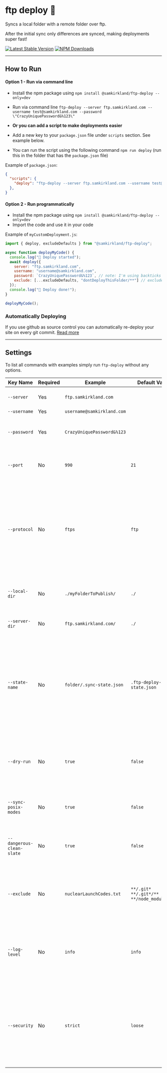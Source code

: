# ftp deploy 🚀

Syncs a local folder with a remote folder over ftp.

After the initial sync only differences are synced, making deployments super fast!

[![Latest Stable Version](https://img.shields.io/npm/v/@samkirkland/ftp-deploy.svg?style=flat-square)](https://www.npmjs.com/package/@samkirkland/ftp-deploy)
[![NPM Downloads](https://img.shields.io/npm/dt/@samkirkland/ftp-deploy.svg?style=flat-square)](https://www.npmjs.com/package/@samkirkland/ftp-deploy)

---

## How to Run
#### Option 1 - Run via command line
- Install the npm package using `npm install @samkirkland/ftp-deploy --only=dev`
- Run via command line `ftp-deploy --server ftp.samkirkland.com --username test@samkirkland.com --password \"CrazyUniquePassword&%123\"`

- **Or you can add a script to make deployments easier**
- Add a new key to your `package.json` file under `scripts` section. See example below.
- You can run the script using the following command `npm run deploy` (run this in the folder that has the `package.json` file)

Example of `package.json`:
```json
{
  "scripts": {
    "deploy": "ftp-deploy --server ftp.samkirkland.com --username test@samkirkland.com --password \"CrazyUniquePassword&%123\"",
  },
}
```

#### Option 2 - Run programmatically
- Install the npm package using `npm install @samkirkland/ftp-deploy --only=dev`
- Import the code and use it in your code

Example of `myCustomDeployment.js`:
```javascript
import { deploy, excludeDefaults } from "@samkirkland/ftp-deploy";

async function deployMyCode() {
  console.log("🚚 Deploy started");
  await deploy({
    server: "ftp.samkirkland.com",
    username: "username@samkirkland.com",
    password: `CrazyUniquePassword&%123`, // note: I'm using backticks here ` so I don't have to escape quotes
    exclude: [...excludeDefaults, "dontDeployThisFolder/**"] // excludeDefaults will exclude .git files and node_modules
  });
  console.log("🚀 Deploy done!");
}

deployMyCode();

```

### Automatically Deploying
If you use github as source control you can automatically re-deploy your site on every git commit. [Read more](https://github.com/SamKirkland/FTP-Deploy-Action)

---

## Settings

To list all commands with examples simply run `ftp-deploy` without any options.

| Key Name                  | Required | Example                    | Default Value                                 | Description                                                                                                                                                        |
|---------------------------|----------|----------------------------|-----------------------------------------------|--------------------------------------------------------------------------------------------------------------------------------------------------------------------|
| `--server`                | Yes      | `ftp.samkirkland.com`      |                                               | Deployment destination server                                                                                                                                      |
| `--username`              | Yes      | `username@samkirkland.com` |                                               | ftp username                                                                                                                                                       |
| `--password`              | Yes      | `CrazyUniquePassword&%123` |                                               | ftp password, be sure to escape quotes and spaces                                                                                                                  |
| `--port`                  | No       | `990`                      | `21`                                          | Server port to connect to (read your web hosts docs)                                                                                                               |
| `--protocol`              | No       | `ftps`                     | `ftp`                                         | `ftp`: provides no encryption, `ftps`: full encryption newest standard (aka "explicit" ftps), `ftps-legacy`: full encryption legacy standard (aka "implicit" ftps) |
| `--local-dir`             | No       | `./myFolderToPublish/`     | `./`                                          | Path to upload to on the server, must end with trailing slash `/`                                                                                                  |
| `--server-dir`            | No       | `ftp.samkirkland.com/`     | `./`                                          | Folder to upload from, must end with trailing slash `/`                                                                                                            |
| `--state-name`            | No       | `folder/.sync-state.json`  | `.ftp-deploy-sync-state.json`                 | ftp-deploy uses this file to track what's been deployed already, so only differences can be published. If you don't like the name or location you can customize it |
| `--dry-run`               | No       | `true`                     | `false`                                       | Prints which modifications will be made with current config options, but doesn't actually make any changes                                                         |
| `--sync-posix-modes` | No       | `true`                     | `false`                                       | Tries to sync posix file modes between host and server.  |
| `--dangerous-clean-slate` | No       | `true`                     | `false`                                       | Deletes ALL contents of server-dir, even items marked as `--exclude` argument                                                                                      |
| `--exclude`               | No       | `nuclearLaunchCodes.txt`   | `**/.git*` `**/.git*/**` `**/node_modules/**` | An array of glob patterns, these files will not be included in the publish/delete process                                                                          |
| `--log-level`             | No       | `info`                     | `info`                                        | `minimal`: only important info, `standard`: important info and basic file changes, `verbose`: print everything the script is doing                                 |
| `--security`              | No       | `strict`                   | `loose`                                       | `strict`: Reject any connection which is not authorized with the list of supplied CAs. `loose`: Allow connection even when the domain is not in certificate        |
